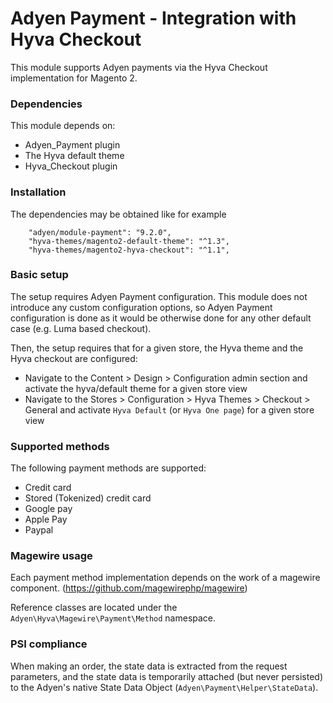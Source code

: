 # Adyen Payment - Integration with Hyva Checkout

This module supports Adyen payments via the Hyva Checkout implementation for Magento 2.

### Dependencies

This module depends on:
- Adyen_Payment plugin
- The Hyva default theme
- Hyva_Checkout plugin

### Installation

The dependencies may be obtained like for example

```
    "adyen/module-payment": "9.2.0",
    "hyva-themes/magento2-default-theme": "^1.3",
    "hyva-themes/magento2-hyva-checkout": "^1.1",
```

### Basic setup

The setup requires Adyen Payment configuration. This module does not introduce any custom configuration options, 
so Adyen Payment configuration is done as it would be otherwise done for any other default case (e.g. Luma based checkout).

Then, the setup requires that for a given store, the Hyva theme and the Hyva checkout are configured:

 - Navigate to the Content > Design > Configuration admin section and activate the hyva/default theme for a given store view
 - Navigate to the Stores > Configuration > Hyva Themes > Checkout > General and activate `Hyva Default` (or `Hyva One page`) for a given store view
### Supported methods

The following payment methods are supported:
   
 - Credit card    
 - Stored (Tokenized) credit card    
 - Google pay
 - Apple Pay
 - Paypal
    
### Magewire usage

Each payment method implementation depends on the work of a magewire component. (https://github.com/magewirephp/magewire) 

Reference classes are located under the `Adyen\Hyva\Magewire\Payment\Method` namespace.

### PSI compliance 
When making an order, the state data is extracted from the request parameters, 
and the state data is temporarily attached (but never persisted) to the Adyen's native State Data Object (`Adyen\Payment\Helper\StateData`).
